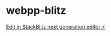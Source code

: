 # webpp-blitz

[Edit in StackBlitz next generation editor ⚡️](https://stackblitz.com/~/github.com/burnkp/webpp-blitz)